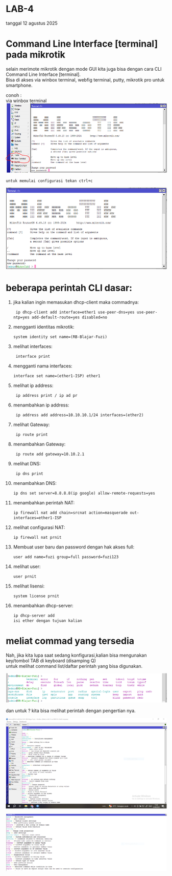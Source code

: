 # LAB-4
tanggal 12 agustus 2025
# Command Line Interface [terminal] pada mikrotik
selain merimote mikrotik dengan mode GUI kita juga bisa dengan cara CLI Command Line Interface [terminal].  
Bisa di akses via winbox terminal, webfig terminal, putty, mikrotik pro untuk smartphone. 

conoh :  
via winbox terminal
![y](tl.PNG) 

    untuk memulai configurasi tekan ctrl+c 
![y](tl1.PNG) 

# beberapa perintah CLI dasar:  
1. jika kalian ingin memasukan dhcp-client maka commadnya:
   
        ip dhcp-client add interface=ether1 use-peer-dns=yes use-peer-ntp=yes add-default-route=yes disabled=no
   
2. mengganti identitas mikrotik:

       system identity set name=(RB-Blajar-Fuzi)
   
3. melihat interfaces:

        interface print
   
4. mengganti nama interfaces:

       interface set name=(ether1-ISP) ether1

5. melihat ip address:
  
        ip address print / ip ad pr
    
6. menambahkan ip address:
 
        ip address add address=10.10.10.1/24 interfaces=(ether2)
    
7. melihat Gateway:

        ip route print
    
8. menambahkan Gateway:

        ip route add gateway=10.10.2.1
    
9. melihat DNS:

        ip dns print

10. menambahkan DNS:

        ip dns set server=8.8.8.8(ip google) allow-remote-requests=yes
    
11. menambahkan perintah NAT:

        ip firewall nat add chain=srcnat action=masquerade out-interfaces=ether1-ISP

    
12. melihat configurasi NAT:

        ip firewall nat prnit
    
13. Membuat user baru dan password dengan hak akses full:

        user add name=fuzi group=full password=fuzi123
    
14. melihat user:

        user prnit
    
15. melihat lisensi:

        system license prnit

16. menambahkan dhcp-server:

        ip dhcp-server add
        isi ether dengan tujuan kalian

# meliat commad yang tersedia 
Nah, jika kita lupa saat sedang konfigurasi,kalian bisa mengunakan key/tombol TAB di keyboard (disamping Q)   
untuk melihat command list/daftar perintah yang bisa digunakan.

![tab](tab.PNG)

dan untuk ? kita bisa melihat perintah dengan pengertian nya. 

![tab](tanya.PNG)

![tab](tanya2.PNG)





    
   



